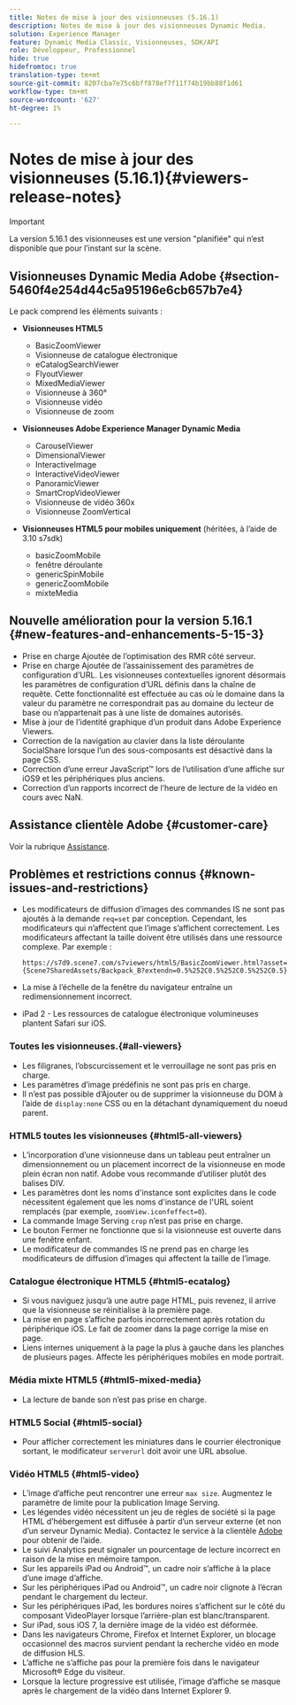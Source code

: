 ```yaml
---
title: Notes de mise à jour des visionneuses (5.16.1)
description: Notes de mise à jour des visionneuses Dynamic Media.
solution: Experience Manager
feature: Dynamic Media Classic, Visionneuses, SDK/API
role: Développeur, Professionnel
hide: true
hidefromtoc: true
translation-type: tm+mt
source-git-commit: 8207cba7e75c6bff878ef7f11f74b19bb88f1d61
workflow-type: tm+mt
source-wordcount: '627'
ht-degree: 1%

---
```


# Notes de mise à jour des visionneuses (5.16.1){#viewers-release-notes}

<!-- Updated April 06, 2021 for the 5.16.1 release-->

>[!IMPORTANT]
>
>La version 5.16.1 des visionneuses est une version &quot;planifiée&quot; qui n’est disponible que pour l’instant sur la scène.

## Visionneuses Dynamic Media Adobe {#section-5460f4e254d44c5a95196e6cb657b7e4}

Le pack comprend les éléments suivants :

* **Visionneuses HTML5**

   * BasicZoomViewer
   * Visionneuse de catalogue électronique
   * eCatalogSearchViewer
   * FlyoutViewer
   * MixedMediaViewer
   * Visionneuse à 360°
   * Visionneuse vidéo
   * Visionneuse de zoom

* **Visionneuses Adobe Experience Manager Dynamic Media**

   * CarouselViewer
   * DimensionalViewer
   * InteractiveImage
   * InteractiveVideoViewer
   * PanoramicViewer
   * SmartCropVideoViewer
   * Visionneuse de vidéo 360x
   * Visionneuse ZoomVertical

* **Visionneuses HTML5 pour mobiles uniquement**  (héritées, à l’aide de 3.10 s7sdk)

   * basicZoomMobile
   * fenêtre déroulante
   * genericSpinMobile
   * genericZoomMobile
   * mixteMedia

## Nouvelle amélioration pour la version 5.16.1 {#new-features-and-enhancements-5-15-3}

* Prise en charge Ajoutée de l’optimisation des RMR côté serveur.
* Prise en charge Ajoutée de l’assainissement des paramètres de configuration d’URL. Les visionneuses contextuelles ignorent désormais les paramètres de configuration d’URL définis dans la chaîne de requête. Cette fonctionnalité est effectuée au cas où le domaine dans la valeur du paramètre ne correspondrait pas au domaine du lecteur de base ou n’appartenait pas à une liste de domaines autorisés.
* Mise à jour de l’identité graphique d’un produit dans Adobe Experience Viewers.
* Correction de la navigation au clavier dans la liste déroulante SocialShare lorsque l’un des sous-composants est désactivé dans la page CSS.
* Correction d’une erreur JavaScript™ lors de l’utilisation d’une affiche sur iOS9 et les périphériques plus anciens.
* Correction d’un rapports incorrect de l’heure de lecture de la vidéo en cours avec NaN.<!--  (CQ-4310148) -->

## Assistance clientèle Adobe {#customer-care}

Voir la rubrique [Assistance](https://experienceleague.adobe.com/docs/dynamic-media-classic/using/intro/support.html#intro).

## Problèmes et restrictions connus {#known-issues-and-restrictions}

* Les modificateurs de diffusion d’images des commandes IS ne sont pas ajoutés à la demande `req=set` par conception. Cependant, les modificateurs qui n’affectent que l’image s’affichent correctement. Les modificateurs affectant la taille doivent être utilisés dans une ressource complexe. Par exemple :

   `https://s7d9.scene7.com/s7viewers/html5/BasicZoomViewer.html?asset= {Scene7SharedAssets/Backpack_B?extendn=0.5%252C0.5%252C0.5%252C0.5}`

* La mise à l’échelle de la fenêtre du navigateur entraîne un redimensionnement incorrect.
* iPad 2 - Les ressources de catalogue électronique volumineuses plantent Safari sur iOS.

### Toutes les visionneuses.{#all-viewers}

* Les filigranes, l’obscurcissement et le verrouillage ne sont pas pris en charge.
* Les paramètres d’image prédéfinis ne sont pas pris en charge.
* Il n’est pas possible d’Ajouter ou de supprimer la visionneuse du DOM à l’aide de `display:none` CSS ou en la détachant dynamiquement du noeud parent.

### HTML5 toutes les visionneuses {#html5-all-viewers}

* L’incorporation d’une visionneuse dans un tableau peut entraîner un dimensionnement ou un placement incorrect de la visionneuse en mode plein écran non natif. Adobe vous recommande d’utiliser plutôt des balises DIV.
* Les paramètres dont les noms d&#39;instance sont explicites dans le code nécessitent également que les noms d&#39;instance de l&#39;URL soient remplacés (par exemple, `zoomView.iconfeffect=0`).
* La commande Image Serving `crop` n’est pas prise en charge.
* Le bouton Fermer ne fonctionne que si la visionneuse est ouverte dans une fenêtre enfant.
* Le modificateur de commandes IS ne prend pas en charge les modificateurs de diffusion d’images qui affectent la taille de l’image.

### Catalogue électronique HTML5 {#html5-ecatalog}

* Si vous naviguez jusqu’à une autre page HTML, puis revenez, il arrive que la visionneuse se réinitialise à la première page.
* La mise en page s’affiche parfois incorrectement après rotation du périphérique iOS. Le fait de zoomer dans la page corrige la mise en page.
* Liens internes uniquement à la page la plus à gauche dans les planches de plusieurs pages. Affecte les périphériques mobiles en mode portrait.

### Média mixte HTML5 {#html5-mixed-media}

* La lecture de bande son n’est pas prise en charge.

### HTML5 Social {#html5-social}

* Pour afficher correctement les miniatures dans le courrier électronique sortant, le modificateur `serverurl` doit avoir une URL absolue.

### Vidéo HTML5 {#html5-video}

* L’image d’affiche peut rencontrer une erreur `max size`. Augmentez le paramètre de limite pour la publication Image Serving.
* Les légendes vidéo nécessitent un jeu de règles de société si la page HTML d’hébergement est diffusée à partir d’un serveur externe (et non d’un serveur Dynamic Media). Contactez le service à la clientèle [Adobe ](https://experienceleague.adobe.com/docs/dynamic-media-classic/using/intro/support.html#intro) pour obtenir de l’aide.
* Le suivi Analytics peut signaler un pourcentage de lecture incorrect en raison de la mise en mémoire tampon.
* Sur les appareils iPad ou Android™, un cadre noir s’affiche à la place d’une image d’affiche.
* Sur les périphériques iPad ou Android™, un cadre noir clignote à l’écran pendant le chargement du lecteur.
* Sur les périphériques iPad, les bordures noires s’affichent sur le côté du composant VideoPlayer lorsque l’arrière-plan est blanc/transparent.
* Sur iPad, sous iOS 7, la dernière image de la vidéo est déformée.
* Dans les navigateurs Chrome, Firefox et Internet Explorer, un blocage occasionnel des macros survient pendant la recherche vidéo en mode de diffusion HLS.
* L’affiche ne s’affiche pas pour la première fois dans le navigateur Microsoft® Edge du visiteur.
* Lorsque la lecture progressive est utilisée, l’image d’affiche se masque après le chargement de la vidéo dans Internet Explorer 9.